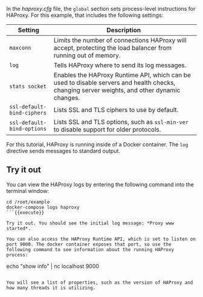 In the *haproxy.cfg* file, the `global` section sets process-level instructions for HAProxy. For this example, that includes the following settings:

| Setting                  | Description                                                                                                                                  |
|--------------------------|----------------------------------------------------------------------------------------------------------------------------------------------|
| `maxconn`                  | Limits the number of connections HAProxy will accept, protecting the load balancer from running out of memory.                               |
| `log`                      | Tells HAProxy where to send its log messages.                                                                                                |
| `stats socket`             | Enables the HAProxy Runtime API, which can be used to disable servers and health checks, changing server weights, and other dynamic changes. |
| `ssl-default-bind-ciphers` | Lists SSL and TLS ciphers to use by default.                                                                                                 |
| `ssl-default-bind-options` | Lists SSL and TLS options, such as `ssl-min-ver` to disable support for older protocols.                                                     |

For this tutorial, HAProxy is running inside of a Docker container. The `log` directive sends messages to standard output.

## Try it out

You can view the HAProxy logs by entering the following command into the terminal window:

```
cd /root/example
docker-compose logs haproxy
```{{execute}}

Try it out. You should see the initial log message: *Proxy www started*.

You can also access the HAProxy Runtime API, which is set to listen on port 9000. The docker container exposes that port, so use the following command to see information about the running HAProxy process:

```
echo "show info" | nc localhost 9000
```

You will see a list of properties, such as the version of HAProxy and how many threads it is utilizing.